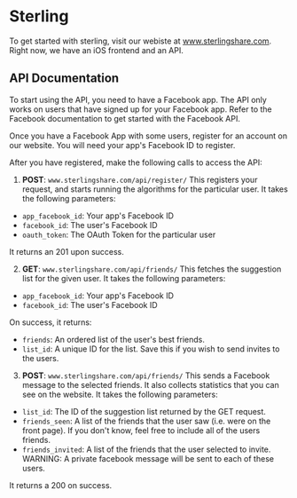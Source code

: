 Sterling
=============
To get started with sterling, visit our webiste at www.sterlingshare.com. Right now, we have an iOS frontend and an API.

## API Documentation
To start using the API, you need to have a Facebook app. The API only works on users that have signed up for your Facebook app.
Refer to the Facebook documentation to get started with the Facebook API.

Once you have a Facebook App with some users, register for an account on our website. You will need your app's Facebook ID 
to register.

After you have registered, make the following calls to access the API:


1) **POST**: `www.sterlingshare.com/api/register/`
This registers your request, and starts running the algorithms for the particular user. It takes the following parameters:
* `app_facebook_id`: Your app's Facebook ID
* `facebook_id`: The user's Facebook ID
* `oauth_token`: The OAuth Token for the particular user

It returns an 201 upon success.

2) **GET**: `www.sterlingshare.com/api/friends/`
This fetches the suggestion list for the given user. It takes the following parameters:
* `app_facebook_id`: Your app's Facebook ID
* `facebook_id`: The user's Facebook ID

On success, it returns:
* `friends`: An ordered list of the user's best friends.
* `list_id`: A unique ID for the list. Save this if you wish to send invites to the users.

3) **POST**: `www.sterlingshare.com/api/friends/`
This sends a Facebook message to the selected friends. It also collects statistics that you can see on the website.
It takes the following parameters:
* `list_id`: The ID of the suggestion list returned by the GET request.
* `friends_seen`: A list of the friends that the user saw (i.e. were on the front page). If you don't know, feel free to include 
all of the users friends. 
* `friends_invited`: A list of the friends that the user selected to invite. WARNING: A private facebook message will be sent to each of these users.

It returns a 200 on success.


